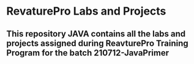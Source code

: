 # RevaturePro Labs and Projects

## This repository **JAVA** contains all the labs and projects assigned during ReavturePro Training Program for the batch **210712-JavaPrimer**
